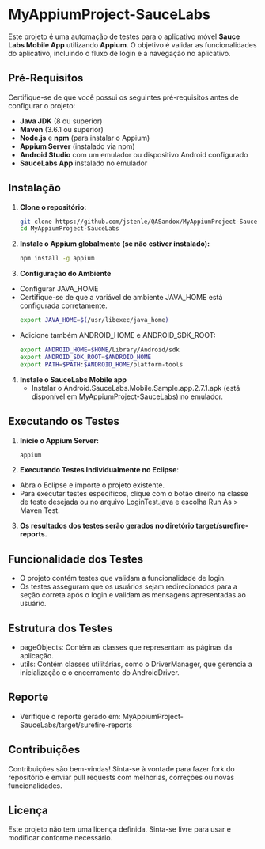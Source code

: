 # MyAppiumProject-SauceLabs

Este projeto é uma automação de testes para o aplicativo móvel **Sauce Labs Mobile App** utilizando **Appium**. O objetivo é validar as funcionalidades do aplicativo, incluindo o fluxo de login e a navegação no aplicativo.

## Pré-Requisitos

Certifique-se de que você possui os seguintes pré-requisitos antes de configurar o projeto:

- **Java JDK** (8 ou superior)
- **Maven** (3.6.1 ou superior)
- **Node.js** e **npm** (para instalar o Appium)
- **Appium Server** (instalado via npm)
- **Android Studio** com um emulador ou dispositivo Android configurado
- **SauceLabs App** instalado no emulador

## Instalação

1. **Clone o repositório:**
   ```bash
   git clone https://github.com/jstenle/QASandox/MyAppiumProject-SauceLabs.git
   cd MyAppiumProject-SauceLabs

2. **Instale o Appium globalmente (se não estiver instalado):**
   ```bash
   npm install -g appium

3. **Configuração do Ambiente**
- Configurar JAVA_HOME
- Certifique-se de que a variável de ambiente JAVA_HOME está configurada corretamente.
   ```bash
   export JAVA_HOME=$(/usr/libexec/java_home)

- Adicione também ANDROID_HOME e ANDROID_SDK_ROOT:
   ```bash
   export ANDROID_HOME=$HOME/Library/Android/sdk
   export ANDROID_SDK_ROOT=$ANDROID_HOME
   export PATH=$PATH:$ANDROID_HOME/platform-tools

4. **Instale o SauceLabs Mobile app**
   - Instalar o Android.SauceLabs.Mobile.Sample.app.2.7.1.apk (está disponível em MyAppiumProject-SauceLabs) no emulador.

## Executando os Testes
1. **Inicie o Appium Server:**
   ```bash
   appium

2. **Executando Testes Individualmente no Eclipse**:
- Abra o Eclipse e importe o projeto existente.
- Para executar testes específicos, clique com o botão direito na classe de teste desejada ou no arquivo LoginTest.java e escolha Run As > Maven Test.

3. **Os resultados dos testes serão gerados no diretório target/surefire-reports.**

## Funcionalidade dos Testes
- O projeto contém testes que validam a funcionalidade de login.
- Os testes asseguram que os usuários sejam redirecionados para a seção correta após o login e validam as mensagens apresentadas ao usuário.

## Estrutura dos Testes
- pageObjects: Contém as classes que representam as páginas da aplicação.
- utils: Contém classes utilitárias, como o DriverManager, que gerencia a inicialização e o encerramento do AndroidDriver.

## Reporte
- Verifique o reporte gerado em: MyAppiumProject-SauceLabs/target/surefire-reports

## Contribuições
Contribuições são bem-vindas! Sinta-se à vontade para fazer fork do repositório e enviar pull requests com melhorias, correções ou novas funcionalidades.

## Licença
Este projeto não tem uma licença definida. Sinta-se livre para usar e modificar conforme necessário.